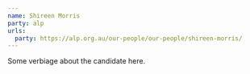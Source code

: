 ```yaml
---
name: Shireen Morris
party: alp
urls:
  party: https://alp.org.au/our-people/our-people/shireen-morris/
---
```

Some verbiage about the candidate here.
